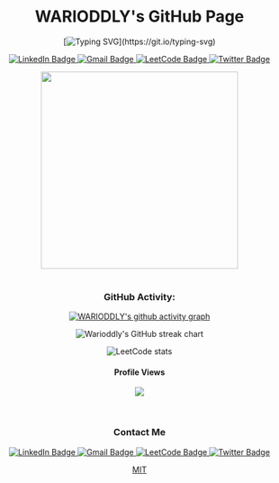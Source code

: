 

<div id="header" align="center">
  <h1>WARIODDLY's GitHub Page</h1>
  
  [![Typing SVG](https://readme-typing-svg.herokuapp.com?color=%2336BCF7&center=true&vCenter=true&width=600&lines=Hi+there+👋,+I+am+WARIODDLY;+Welcome+to+My+Profile!;Over+4+years+of+programming+experience;Always+learning+new+things+;)](https://git.io/typing-svg)
  
  <p>
    <a href="https://www.linkedin.com/in/warioddly/" target="_new">
      <img src="https://img.shields.io/badge/Linkedin-blue?logo=Linkedin&amp;style=flat&amp;logoColor=white" alt="LinkedIn Badge"/>
    </a>
    <a href="mailto: warioddly@gmail.com" target="_new">
      <img src="https://img.shields.io/badge/-Gmail-red?logo=Gmail&amp;style=flat&amp;logoColor=white" alt="Gmail Badge">
    </a>
    <a href="https://leetcode.com/warioddly/" target="_new">
      <img src="https://img.shields.io/badge/LeetCode-yellow?logo=Leetcode&amp;style=flat&amp;logoColor=white" alt="LeetCode Badge">
    </a>
    <a href="https://twitter.com/IBekeev" target="_new">
      <img src="https://img.shields.io/badge/twitter-blue?logo=twitter&amp;style=flat&amp;logoColor=white" alt="Twitter Badge"/>
    </a>
  </p>
  
  <img src="https://media.giphy.com/media/bJ4TVNYNUympPgcpem/giphy.gif" width="350"/>
  
</div>


<br />


<div id="statistics" align="center">
  
  ### GitHub Activity:
  [![WARIODDLY's github activity graph](https://github-readme-activity-graph.cyclic.app/graph?username=warioddly&theme=github-compact)](https://github.com/warioddly/github-readme-activity-graph)

  <p><img src="https://github-readme-streak-stats.herokuapp.com/?user=warioddly&amp;theme=dark" alt="Warioddly's GitHub streak chart"></p>
  <p><img src="https://leetcode.card.workers.dev/?username=warioddly&amp;theme=dark" alt="LeetCode stats"></p>
  
  #### Profile Views
![](https://count.getloli.com/get/@warioddly.github.readme)
  
</div>

<br />

<div id="badges" align="center">
  
  ### Contact Me
 
   <a href="https://www.linkedin.com/in/warioddly/" target="_new">
      <img src="https://img.shields.io/badge/Linkedin-WARIODDLY-blue?logo=Linkedin" alt="LinkedIn Badge"/>
  </a>
  <a href="mailto: warioddly@gmail.com" target="_new">
    <img src="https://img.shields.io/badge/Gmail-WARIODDLY-red?logo=Gmail" alt="Gmail Badge"/>
  </a>
  <a href="https://leetcode.com/warioddly/" target="_new">
    <img src="https://img.shields.io/badge/LeetCode-WARIODDLY-yellow?logo=Leetcode" alt="LeetCode Badge">
  </a>
  <a href="https://twitter.com/IBekeev" target="_new">
    <img src="https://img.shields.io/badge/twitter-WARIODDLY-blue?logo=twitter" alt="Twitter Badge"/>
  </a>
  
  <br />
  
  
  [MIT](LICENSE)
  
</div>

  
<br />


